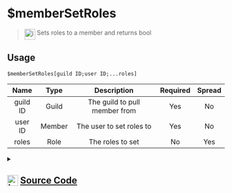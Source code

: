 # $memberSetRoles
> <img align="top" src="https://upload.wikimedia.org/wikipedia/commons/thumb/e/e4/Infobox_info_icon.svg/160px-Infobox_info_icon.svg.png?20150409153300" alt="image" width="25" height="auto"> Sets roles to a member and returns bool
## Usage
```
$memberSetRoles[guild ID;user ID;...roles]
```
| Name | Type | Description | Required | Spread
| :---: | :---: | :---: | :---: | :---: |
guild ID | Guild | The guild to pull member from | Yes | No
user ID | Member | The user to set roles to | Yes | No
roles | Role | The roles to set | No | Yes
<details>
<summary>
    
## <img align="top" src="https://cdn4.iconfinder.com/data/icons/iconsimple-logotypes/512/github-512.png" alt="image" width="25" height="auto">  [Source Code](https://github.com/tryforge/ForgeScript-V2/blob/main/src/native/memberSetRoles.ts)
    
</summary>
    
```ts
import noop from "../functions/noop"
import { ArgType, NativeFunction, Return } from "../structures"

export default new NativeFunction({
    name: "$memberSetRoles",
    description: "Sets roles to a member and returns bool",
    unwrap: true,
    brackets: true,
    args: [
        {
            name: "guild ID",
            description: "The guild to pull member from",
            rest: false,
            type: ArgType.Guild,
            required: true
        },
        {
            name: "user ID",
            description: "The user to set roles to",
            rest: false,
            type: ArgType.Member,
            pointer: 0,
            required: true
        },
        {
            name: "roles",
            description: "The roles to set",
            rest: true,
            type: ArgType.Role,
            pointer: 0
        }
    ],
    async execute(ctx, [ guild, member, roles ]) {
        member ??= ctx.member!
        const d = await member.roles.set(roles).catch(noop)

        return Return.success(!!d)
    },
})
```
    
</details>